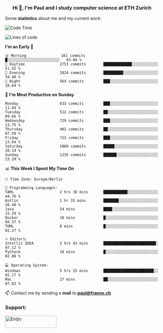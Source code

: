 <h3 align="center">Hi 👋, I'm Paul and I study computer science at ETH Zurich</h3>


Some **statistics** about me and my current work:

<!--START_SECTION:waka-->
![Code Time](http://img.shields.io/badge/Code%20Time-1%2C542%20hrs%209%20mins-blue)

![Lines of code](https://img.shields.io/badge/From%20Hello%20World%20I%27ve%20Written-2.8%20million%20lines%20of%20code-blue)

**I'm an Early 🐤** 

```text
🌞 Morning                161 commits         █░░░░░░░░░░░░░░░░░░░░░░░░   03.04 % 
🌆 Daytime                2753 commits        █████████████░░░░░░░░░░░░   51.92 % 
🌃 Evening                1824 commits        █████████░░░░░░░░░░░░░░░░   34.40 % 
🌙 Night                  564 commits         ███░░░░░░░░░░░░░░░░░░░░░░   10.64 % 
```
📅 **I'm Most Productive on Sunday** 

```text
Monday                   633 commits         ███░░░░░░░░░░░░░░░░░░░░░░   11.94 % 
Tuesday                  512 commits         ██░░░░░░░░░░░░░░░░░░░░░░░   09.66 % 
Wednesday                729 commits         ███░░░░░░░░░░░░░░░░░░░░░░   13.75 % 
Thursday                 402 commits         ██░░░░░░░░░░░░░░░░░░░░░░░   07.58 % 
Friday                   723 commits         ███░░░░░░░░░░░░░░░░░░░░░░   13.64 % 
Saturday                 1068 commits        █████░░░░░░░░░░░░░░░░░░░░   20.14 % 
Sunday                   1235 commits        ██████░░░░░░░░░░░░░░░░░░░   23.29 % 
```


📊 **This Week I Spent My Time On** 

```text
🕑︎ Time Zone: Europe/Berlin

💬 Programming Languages: 
YAML                     2 hrs 38 mins       ███████████░░░░░░░░░░░░░░   44.76 % 
Kotlin                   1 hr 33 mins        ███████░░░░░░░░░░░░░░░░░░   26.49 % 
Java                     54 mins             ████░░░░░░░░░░░░░░░░░░░░░   15.29 % 
Docker                   18 mins             █░░░░░░░░░░░░░░░░░░░░░░░░   05.37 % 
TOML                     8 mins              █░░░░░░░░░░░░░░░░░░░░░░░░   02.27 % 

🔥 Editors: 
IntelliJ IDEA            5 hrs 43 mins       ████████████████████████░   97.12 % 
PyCharm                  10 mins             █░░░░░░░░░░░░░░░░░░░░░░░░   02.88 % 

💻 Operating System: 
Windows                  5 hrs 25 mins       ███████████████████████░░   92.17 % 
Mac                      27 mins             ██░░░░░░░░░░░░░░░░░░░░░░░   07.83 % 
```


<!--END_SECTION:waka-->

📫 Contact me by sending a **mail** to **paul@franos.ch**

<h3 align="left">Support:</h3>
<p><a href="https://ko-fi.com/Entjic"> <img align="left" src="https://cdn.ko-fi.com/cdn/kofi3.png?v=3" height="40" width="168" alt="Entjic" /></a></p>
